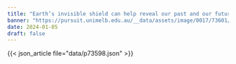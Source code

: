 ```yaml
---
title: "Earth’s invisible shield can help reveal our past and our future"
banner: "https://pursuit.unimelb.edu.au/__data/assets/image/0017/73601/20ac13f866093af1abafeea0683d7c5438a837ea.jpg"
date: 2024-01-05
draft: false
---
```


{{< json_article file="data/p73598.json" >}}